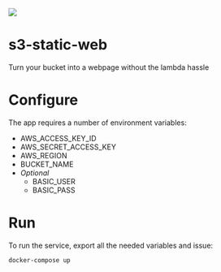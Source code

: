 [![](https://images.microbadger.com/badges/image/hejfelix/s3-static-web.svg)](https://microbadger.com/images/hejfelix/s3-static-web "Get your own image badge on microbadger.com")

# s3-static-web
Turn your bucket into a webpage without the lambda hassle


# Configure

The app requires a number of environment variables:

* AWS_ACCESS_KEY_ID
* AWS_SECRET_ACCESS_KEY
* AWS_REGION
* BUCKET_NAME
* *_Optional_*
  * BASIC_USER 
  * BASIC_PASS

# Run

To run the service, export all the needed variables and issue:

```bash
docker-compose up
```

